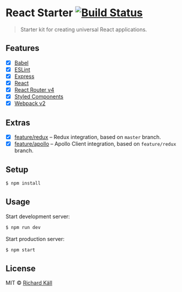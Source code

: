 # React Starter [![Build Status](https://travis-ci.org/richardkall/react-starter.svg?branch=master)](https://travis-ci.org/richardkall/react-starter)

> Starter kit for creating universal React applications.

## Features

- [x] [Babel](https://babeljs.io/)
- [x] [ESLint](http://eslint.org/)
- [x] [Express](http://expressjs.com/)
- [x] [React](http://facebook.github.io/react/)
- [x] [React Router v4](https://github.com/reactjs/react-router)
- [x] [Styled Components](https://styled-components.com/)
- [x] [Webpack v2](https://webpack.github.io)

## Extras

- [x] [feature/redux](https://github.com/richardkall/react-starter/tree/feature/redux) – Redux integration, based on `master` branch.
- [x] [feature/apollo](https://github.com/richardkall/react-starter/tree/feature/apollo) – Apollo Client integration, based on `feature/redux` branch.

## Setup

```bash
$ npm install
```

## Usage

Start development server:

```bash
$ npm run dev
```

Start production server:

```bash
$ npm start
```

## License

MIT © [Richard Käll](https://richardkall.se)

